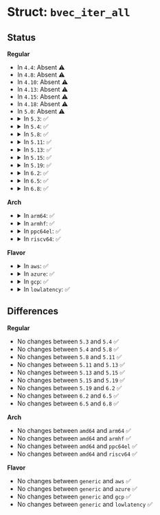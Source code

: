 # Struct: <code>bvec_iter_all</code>

## Status
<b>Regular</b>
<ul>
<li>
In <code>4.4</code>: Absent ⚠️
</li>
<li>
In <code>4.8</code>: Absent ⚠️
</li>
<li>
In <code>4.10</code>: Absent ⚠️
</li>
<li>
In <code>4.13</code>: Absent ⚠️
</li>
<li>
In <code>4.15</code>: Absent ⚠️
</li>
<li>
In <code>4.18</code>: Absent ⚠️
</li>
<li>
In <code>5.0</code>: Absent ⚠️
</li>
<li>
<details>
<summary>In <code>5.3</code>: ✅</summary>

```c
struct bvec_iter_all {
    struct bio_vec bv;
    int idx;
    unsigned int done;
};
```
</details>
</li>
<li>
<details>
<summary>In <code>5.4</code>: ✅</summary>

```c
struct bvec_iter_all {
    struct bio_vec bv;
    int idx;
    unsigned int done;
};
```
</details>
</li>
<li>
<details>
<summary>In <code>5.8</code>: ✅</summary>

```c
struct bvec_iter_all {
    struct bio_vec bv;
    int idx;
    unsigned int done;
};
```
</details>
</li>
<li>
<details>
<summary>In <code>5.11</code>: ✅</summary>

```c
struct bvec_iter_all {
    struct bio_vec bv;
    int idx;
    unsigned int done;
};
```
</details>
</li>
<li>
<details>
<summary>In <code>5.13</code>: ✅</summary>

```c
struct bvec_iter_all {
    struct bio_vec bv;
    int idx;
    unsigned int done;
};
```
</details>
</li>
<li>
<details>
<summary>In <code>5.15</code>: ✅</summary>

```c
struct bvec_iter_all {
    struct bio_vec bv;
    int idx;
    unsigned int done;
};
```
</details>
</li>
<li>
<details>
<summary>In <code>5.19</code>: ✅</summary>

```c
struct bvec_iter_all {
    struct bio_vec bv;
    int idx;
    unsigned int done;
};
```
</details>
</li>
<li>
<details>
<summary>In <code>6.2</code>: ✅</summary>

```c
struct bvec_iter_all {
    struct bio_vec bv;
    int idx;
    unsigned int done;
};
```
</details>
</li>
<li>
<details>
<summary>In <code>6.5</code>: ✅</summary>

```c
struct bvec_iter_all {
    struct bio_vec bv;
    int idx;
    unsigned int done;
};
```
</details>
</li>
<li>
<details>
<summary>In <code>6.8</code>: ✅</summary>

```c
struct bvec_iter_all {
    struct bio_vec bv;
    int idx;
    unsigned int done;
};
```
</details>
</li>
</ul>
<b>Arch</b>
<ul>
<li>
<details>
<summary>In <code>arm64</code>: ✅</summary>

```c
struct bvec_iter_all {
    struct bio_vec bv;
    int idx;
    unsigned int done;
};
```
</details>
</li>
<li>
<details>
<summary>In <code>armhf</code>: ✅</summary>

```c
struct bvec_iter_all {
    struct bio_vec bv;
    int idx;
    unsigned int done;
};
```
</details>
</li>
<li>
<details>
<summary>In <code>ppc64el</code>: ✅</summary>

```c
struct bvec_iter_all {
    struct bio_vec bv;
    int idx;
    unsigned int done;
};
```
</details>
</li>
<li>
<details>
<summary>In <code>riscv64</code>: ✅</summary>

```c
struct bvec_iter_all {
    struct bio_vec bv;
    int idx;
    unsigned int done;
};
```
</details>
</li>
</ul>
<b>Flavor</b>
<ul>
<li>
<details>
<summary>In <code>aws</code>: ✅</summary>

```c
struct bvec_iter_all {
    struct bio_vec bv;
    int idx;
    unsigned int done;
};
```
</details>
</li>
<li>
<details>
<summary>In <code>azure</code>: ✅</summary>

```c
struct bvec_iter_all {
    struct bio_vec bv;
    int idx;
    unsigned int done;
};
```
</details>
</li>
<li>
<details>
<summary>In <code>gcp</code>: ✅</summary>

```c
struct bvec_iter_all {
    struct bio_vec bv;
    int idx;
    unsigned int done;
};
```
</details>
</li>
<li>
<details>
<summary>In <code>lowlatency</code>: ✅</summary>

```c
struct bvec_iter_all {
    struct bio_vec bv;
    int idx;
    unsigned int done;
};
```
</details>
</li>
</ul>

## Differences
<b>Regular</b>
<ul>
<li>
No changes between <code>5.3</code> and <code>5.4</code> ✅
</li>
<li>
No changes between <code>5.4</code> and <code>5.8</code> ✅
</li>
<li>
No changes between <code>5.8</code> and <code>5.11</code> ✅
</li>
<li>
No changes between <code>5.11</code> and <code>5.13</code> ✅
</li>
<li>
No changes between <code>5.13</code> and <code>5.15</code> ✅
</li>
<li>
No changes between <code>5.15</code> and <code>5.19</code> ✅
</li>
<li>
No changes between <code>5.19</code> and <code>6.2</code> ✅
</li>
<li>
No changes between <code>6.2</code> and <code>6.5</code> ✅
</li>
<li>
No changes between <code>6.5</code> and <code>6.8</code> ✅
</li>
</ul>
<b>Arch</b>
<ul>
<li>
No changes between <code>amd64</code> and <code>arm64</code> ✅
</li>
<li>
No changes between <code>amd64</code> and <code>armhf</code> ✅
</li>
<li>
No changes between <code>amd64</code> and <code>ppc64el</code> ✅
</li>
<li>
No changes between <code>amd64</code> and <code>riscv64</code> ✅
</li>
</ul>
<b>Flavor</b>
<ul>
<li>
No changes between <code>generic</code> and <code>aws</code> ✅
</li>
<li>
No changes between <code>generic</code> and <code>azure</code> ✅
</li>
<li>
No changes between <code>generic</code> and <code>gcp</code> ✅
</li>
<li>
No changes between <code>generic</code> and <code>lowlatency</code> ✅
</li>
</ul>
